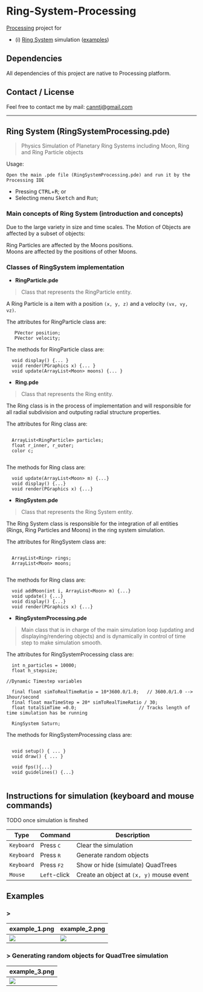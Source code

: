 # Ring-System-Processing

[Processing](https://processing.org/) project for 

* (i) [Ring System](#rs-processing) simulation ([examples](#all-examples))

## Dependencies

All dependencies of this project are native to Processing platform.

## Contact / License

Feel free to contact me by mail: canntj@gmail.com

---

<a name="rs-processing"></a>
## Ring System (RingSystemProcessing.pde)
> Physics Simulation of Planetary Ring Systems including Moon, Ring and Ring Particle objects

Usage:

`Open the main .pde file (RingSystemProcessing.pde) and run it by the Processing IDE`
* Pressing <kbd>CTRL</kbd>+<kbd>R</kbd>; or
* Selecting menu <kbd>Sketch</kbd> and <kbd>Run</kbd>;

### Main concepts of Ring System (introduction and concepts)

Due to the large variety in size and time scales. 
The Motion of Objects are affected by a subset of objects:

Ring Particles are affected by the Moons positions.  
Moons are affected by the positions of other Moons.

### Classes of RingSystem implementation

* **RingParticle.pde**

> Class that represents the RingParticle entity.

A Ring Particle is a item with a position `(x, y, z)` and a velocity `(vx, vy, vz)`.

The attributes for RingParticle class are:
  
```processing
   PVector position;
   PVector velocity;
```

The methods for RingParticle class are:

```processing
  void display() {... }
  void render(PGraphics x) {... }
  void update(ArrayList<Moon> moons) {... }
```

* **Ring.pde**

> Class that represents the Ring entity.

The Ring class is in the process of implementation and will responsible for all radial subdivision and outputing radial structure properties.

The attributes for Ring class are:
  
```processing

  ArrayList<RingParticle> particles;
  float r_inner, r_outer;
  color c;
  
```

The methods for Ring class are:

```processing
  void update(ArrayList<Moon> m) {...}
  void display() {...}
  void render(PGraphics x) {...}
```

* **RingSystem.pde**

> Class that represents the Ring System entity.

The Ring System class is responsible for the integration of all entities (Rings, Ring Particles and Moons) in the ring system simulation.

The attributes for RingSystem class are:
  
```processing

  ArrayList<Ring> rings;
  ArrayList<Moon> moons;
  
```

The methods for Ring class are:

```processing
  void addMoon(int i, ArrayList<Moon> m) {...}
  void update() {...}
  void display() {...}
  void render(PGraphics x) {...}
```

* **RingSystemProcessing.pde**

> Main class that is in charge of the main simulation loop (updating and displaying/rendering objects) and is dynamically in control of time step to make simulation smooth.

The attributes for RingSystemProcessing class are:
 
```processing
  int n_particles = 10000;   
  float h_stepsize;

//Dynamic Timestep variables

  final float simToRealTimeRatio = 10*3600.0/1.0;   // 3600.0/1.0 --> 1hour/second
  final float maxTimeStep = 20* simToRealTimeRatio / 30;
  float totalSimTime =0.0;                       // Tracks length of time simulation has be running

  RingSystem Saturn;
```

The methods for RingSystemProcessing class are:

```processing

  void setup() { ... }
  void draw() { ... }
   
  void fps(){...}
  void guidelines() {...}
  
```

<a name="instructions"></a>
## Instructions for simulation (keyboard and mouse commands)

TODO once simulation is finshed

| Type          | Command             | Description                               |
| ------------- | ------------------- | ----------------------------------------- |
| `Keyboard`    | Press <kbd>C</kbd>  | Clear the simulation                      |
| `Keyboard`    | Press <kbd>R</kbd>  | Generate random objects                   |
| `Keyboard`    | Press <kbd>F2</kbd> | Show or hide (simulate) QuadTrees         |
| `Mouse`       | `Left`-click        | Create an object at `(x, y)` mouse event  |

<a name="all-examples"></a>
## Examples
<a name="examples-1"></a>
### > 
| example_1.png           | example_2.png           |
| ------------------------ | ------------------------ |
| ![](examples/quadtree_1.png) | ![](examples/quadtree_2.png) |

<a name="examples-2"></a>
### > Generating random objects for QuadTree simulation

| example_3.png     |
| ------------------------ |
| ![](examples/quadtree-random_1.png) |
